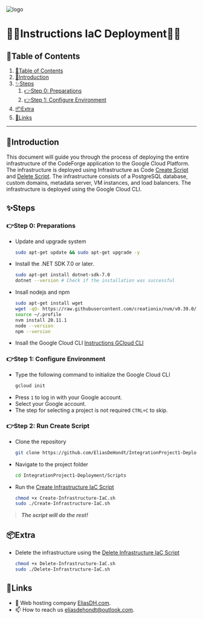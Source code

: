 ![logo](https://eliasdh.com/assets/media/images/logo-github.png)
# 💙🤍Instructions IaC Deployment🤍💙

## 📘Table of Contents

1. [📘Table of Contents](#📘table-of-contents)
2. [🖖Introduction](#🖖introduction)
3. [✨Steps](#✨steps)
    1. [👉Step 0: Preparations](#👉step-0-preparations)
    2. [👉Step 1: Configure Environment](#👉step-1-configure-environment)
4. [📦Extra](#📦extra)
5. [🔗Links](#🔗links)

---

## 🖖Introduction

This document will guide you through the process of deploying the entire infrastructure of the CodeForge application to the Google Cloud Platform. The infrastructure is deployed using Infrastructure as Code [Create Script](/Scripts/Create-Infrastructure-IaC.sh) and [Delete Script](/Scripts/Delete-Infrastructure-IaC.sh). The infrastructure consists of a PostgreSQL database, custom domains, metadata server, VM instances, and load balancers. The infrastructure is deployed using the Google Cloud CLI.

## ✨Steps

### 👉Step 0: Preparations

- Update and upgrade system
    ```bash	
    sudo apt-get update && sudo apt-get upgrade -y
    ```
- Install the .NET SDK 7.0 or later.
    ```bash
    sudo apt-get install dotnet-sdk-7.0
    dotnet --version # Check if the installation was successful
    ```
- Insall nodejs and npm
    ```bash	
    sudo apt-get install wget
    wget -qO- https://raw.githubusercontent.com/creationix/nvm/v0.39.0/install.sh | bash
    source ~/.profile
    nvm install 20.11.1
    node --version
    npm --version
    ```
- Insall the Google Cloud CLI [Instructions GCloud CLI](https://github.com/EliasDeHondt/IntegrationProject1-Deployment/blob/main/Documentation/Instructions-GCloud-CLI.md)

### 👉Step 1: Configure Environment

- Type the following command to initialize the Google Cloud CLI
    ```bash
    gcloud init
    ```
- Press `1` to log in with your Google account.
- Select your Google account.
- The step for selecting a project is not required `CTRL+C` to skip.

### 👉Step 2: Run Create Script

- Clone the repository
    ```bash
    git clone https://github.com/EliasDeHondt/IntegrationProject1-Deployment.git
    ```
- Navigate to the project folder
    ```bash
    cd IntegrationProject1-Deployment/Scripts
    ```
- Run the [Create Infrastructure IaC Script](/Scripts/Create-Infrastructure-IaC.sh)
    ```bash
    chmod +x Create-Infrastructure-IaC.sh
    sudo ./Create-Infrastructure-IaC.sh
    ```
> ***The script will do the rest!***

## 📦Extra

- Delete the infrastructure using the [Delete Infrastructure IaC Script](/Scripts/Delete-Infrastructure-IaC.sh)
    ```bash
    chmod +x Delete-Infrastructure-IaC.sh
    sudo ./Delete-Infrastructure-IaC.sh
    ```

## 🔗Links
- 👯 Web hosting company [EliasDH.com](https://eliasdh.com).
- 📫 How to reach us eliasdehondt@outlook.com.